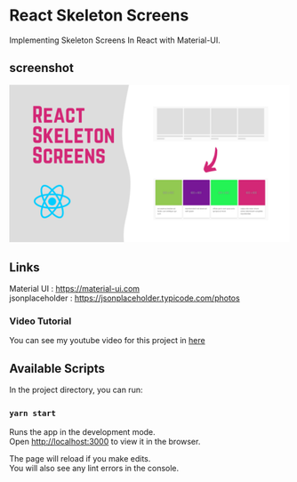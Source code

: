 # React Skeleton Screens
Implementing Skeleton Screens In React with Material-UI.

## screenshot
![skeleton screenshott](./src/assets/ss.png)

## Links
Material UI : https://material-ui.com <br/>
jsonplaceholder : https://jsonplaceholder.typicode.com/photos <br/>

### Video Tutorial
You can see my youtube video for this project in [here](https://youtu.be/SudZeqHL2TQ)


## Available Scripts

In the project directory, you can run:

### `yarn start`

Runs the app in the development mode.\
Open [http://localhost:3000](http://localhost:3000) to view it in the browser.

The page will reload if you make edits.\
You will also see any lint errors in the console.
